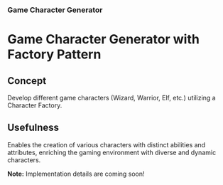 ###  Game Character Generator

# Game Character Generator with Factory Pattern

## Concept

Develop different game characters (Wizard, Warrior, Elf, etc.) utilizing a Character Factory.

## Usefulness

Enables the creation of various characters with distinct abilities and attributes, enriching the gaming environment with diverse and dynamic characters.

**Note:** Implementation details are coming soon!

